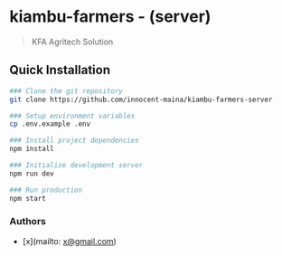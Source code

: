 # kiambu-farmers - (server)

> KFA Agritech Solution

## Quick Installation

```bash
### Clone the git repository
git clone https://github.com/innocent-maina/kiambu-farmers-server

### Setup environment variables
cp .env.example .env

### Install project dependencies
npm install

### Initialize development server
npm run dev

### Run production
npm start
```

### Authors

- [x](mailto: x@gmail.com)
